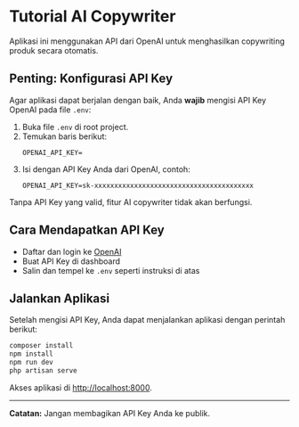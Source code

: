 # Tutorial AI Copywriter

Aplikasi ini menggunakan API dari OpenAI untuk menghasilkan copywriting produk secara otomatis.

## Penting: Konfigurasi API Key

Agar aplikasi dapat berjalan dengan baik, Anda **wajib** mengisi API Key OpenAI pada file `.env`:

1. Buka file `.env` di root project.
2. Temukan baris berikut:
   ```
   OPENAI_API_KEY=
   ```
3. Isi dengan API Key Anda dari OpenAI, contoh:
   ```
   OPENAI_API_KEY=sk-xxxxxxxxxxxxxxxxxxxxxxxxxxxxxxxxxxxxxxxx
   ```

Tanpa API Key yang valid, fitur AI copywriter tidak akan berfungsi.

## Cara Mendapatkan API Key

- Daftar dan login ke [OpenAI](https://platform.openai.com/)
- Buat API Key di dashboard
- Salin dan tempel ke `.env` seperti instruksi di atas

## Jalankan Aplikasi

Setelah mengisi API Key, Anda dapat menjalankan aplikasi dengan perintah berikut:

```sh
composer install
npm install
npm run dev
php artisan serve
```

Akses aplikasi di [http://localhost:8000](http://localhost:8000).

---
**Catatan:** Jangan membagikan API Key Anda ke publik.
